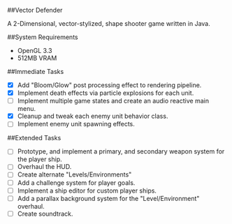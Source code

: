 ##Vector Defender

A 2-Dimensional, vector-stylized, shape shooter game written in Java.

##System Requirements
- OpenGL 3.3
- 512MB VRAM

##Immediate Tasks
- [x] Add "Bloom/Glow" post processing effect to rendering pipeline.
- [x] Implement death effects via particle explosions for each unit.
- [ ] Implement multiple game states and create an audio reactive main menu.
- [x] Cleanup and tweak each enemy unit behavior class.
- [ ] Implement enemy unit spawning effects.

##Extended Tasks
- [ ] Prototype, and implement a primary, and secondary weapon system for the player ship.
- [ ] Overhaul the HUD.
- [ ] Create alternate "Levels/Environments"
- [ ] Add a challenge system for player goals.
- [ ] Implement a ship editor for custom player ships.
- [ ] Add a parallax background system for the "Level/Environment" overhaul.
- [ ] Create soundtrack.
